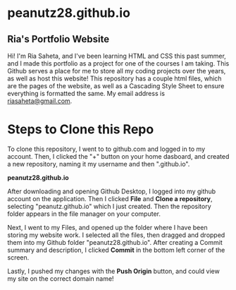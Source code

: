 # peanutz28.github.io
## Ria's Portfolio Website 

Hi! I'm Ria Saheta, and I've been learning HTML and CSS this past summer, and I made this portfolio as a project for one of the courses I am taking. This Github serves a place for me to store all my coding projects over the years, as well as host this website! This repository has a couple html files, which are the pages of the website, as well as a Cascading Style Sheet to ensure everything is formatted the same. 
My email address is riasaheta@gmail.com.

# Steps to Clone this Repo

To clone this repository, I went to to github.com and logged in to my account. Then, I clicked the "+" button on your home dasboard, and created a new repository, naming it my username and then ".github.io". 

**peanutz28.github.io**

After downloading and opening Github Desktop, I logged into my github account on the application. Then I clicked **File** and **Clone a repository**, selecting "peanutz.github.io" which I just created. Then the repository folder appears in the file manager on your computer.

Next, I went to my Files, and opened up the folder where I have been storing my website work. I selected all the files, then dragged and dropped them into my Github folder "peanutz28.github.io". After creating a Commit summary and description, I clicked **Commit** in the bottom left corner of the screen.

Lastly, I pushed my changes with the **Push Origin** button, and could view my site on the correct domain name! 
